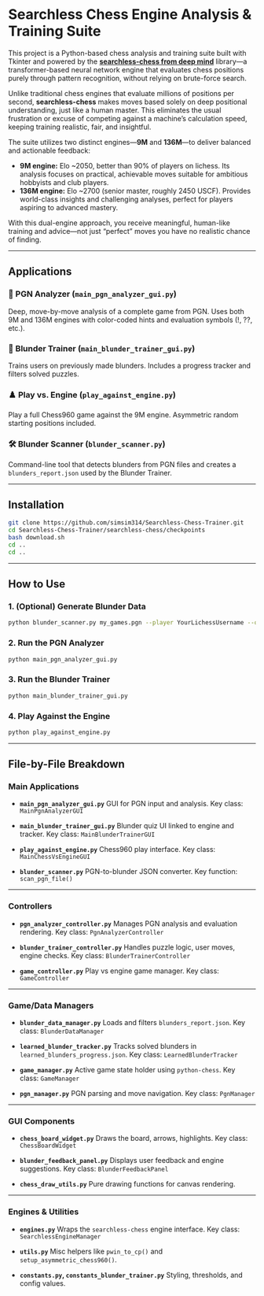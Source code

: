 # Searchless Chess Engine Analysis & Training Suite

This project is a Python-based chess analysis and training suite built with Tkinter and powered by the [**searchless-chess from deep mind**](https://github.com/google-deepmind/searchless_chess) library—a transformer-based neural network engine that evaluates chess positions purely through pattern recognition, without relying on brute-force search.

Unlike traditional chess engines that evaluate millions of positions per second, **searchless-chess** makes moves based solely on deep positional understanding, just like a human master. This eliminates the usual frustration or excuse of competing against a machine’s calculation speed, keeping training realistic, fair, and insightful.

The suite utilizes two distinct engines—**9M** and **136M**—to deliver balanced and actionable feedback:

* **9M engine:** Elo \~2050, better than 90% of players on lichess. Its analysis focuses on practical, achievable moves suitable for ambitious hobbyists and club players.
* **136M engine:** Elo \~2700 (senior master, roughly 2450 USCF). Provides world-class insights and challenging analyses, perfect for players aspiring to advanced mastery.

With this dual-engine approach, you receive meaningful, human-like training and advice—not just “perfect” moves you have no realistic chance of finding.

---

## Applications

### 🎯 PGN Analyzer (`main_pgn_analyzer_gui.py`)
Deep, move-by-move analysis of a complete game from PGN. Uses both 9M and 136M engines with color-coded hints and evaluation symbols (!, ??, etc.).

### 🧠 Blunder Trainer (`main_blunder_trainer_gui.py`)
Trains users on previously made blunders. Includes a progress tracker and filters solved puzzles.

### ♟️ Play vs. Engine (`play_against_engine.py`)
Play a full Chess960 game against the 9M engine. Asymmetric random starting positions included.

### 🛠️ Blunder Scanner (`blunder_scanner.py`)
Command-line tool that detects blunders from PGN files and creates a `blunders_report.json` used by the Blunder Trainer.

---

## Installation

```bash
git clone https://github.com/simsim314/Searchless-Chess-Trainer.git
cd Searchless-Chess-Trainer/searchless-chess/checkpoints
bash download.sh
cd ..
cd ..
```

---

## How to Use

### 1. (Optional) Generate Blunder Data

```bash
python blunder_scanner.py my_games.pgn --player YourLichessUsername --output_json blunders_report.json
```

### 2. Run the PGN Analyzer

```bash
python main_pgn_analyzer_gui.py
```

### 3. Run the Blunder Trainer

```bash
python main_blunder_trainer_gui.py
```

### 4. Play Against the Engine

```bash
python play_against_engine.py
```

---

## File-by-File Breakdown

### Main Applications

* **`main_pgn_analyzer_gui.py`**
  GUI for PGN input and analysis.
  Key class: `MainPgnAnalyzerGUI`

* **`main_blunder_trainer_gui.py`**
  Blunder quiz UI linked to engine and tracker.
  Key class: `MainBlunderTrainerGUI`

* **`play_against_engine.py`**
  Chess960 play interface.
  Key class: `MainChessVsEngineGUI`

* **`blunder_scanner.py`**
  PGN-to-blunder JSON converter.
  Key function: `scan_pgn_file()`

---

### Controllers

* **`pgn_analyzer_controller.py`**
  Manages PGN analysis and evaluation rendering.
  Key class: `PgnAnalyzerController`

* **`blunder_trainer_controller.py`**
  Handles puzzle logic, user moves, engine checks.
  Key class: `BlunderTrainerController`

* **`game_controller.py`**
  Play vs engine game manager.
  Key class: `GameController`

---

### Game/Data Managers

* **`blunder_data_manager.py`**
  Loads and filters `blunders_report.json`.
  Key class: `BlunderDataManager`

* **`learned_blunder_tracker.py`**
  Tracks solved blunders in `learned_blunders_progress.json`.
  Key class: `LearnedBlunderTracker`

* **`game_manager.py`**
  Active game state holder using `python-chess`.
  Key class: `GameManager`

* **`pgn_manager.py`**
  PGN parsing and move navigation.
  Key class: `PgnManager`

---

### GUI Components

* **`chess_board_widget.py`**
  Draws the board, arrows, highlights.
  Key class: `ChessBoardWidget`

* **`blunder_feedback_panel.py`**
  Displays user feedback and engine suggestions.
  Key class: `BlunderFeedbackPanel`

* **`chess_draw_utils.py`**
  Pure drawing functions for canvas rendering.

---

### Engines & Utilities

* **`engines.py`**
  Wraps the `searchless-chess` engine interface.
  Key class: `SearchlessEngineManager`

* **`utils.py`**
  Misc helpers like `pwin_to_cp()` and `setup_asymmetric_chess960()`.

* **`constants.py`, `constants_blunder_trainer.py`**
  Styling, thresholds, and config values.
